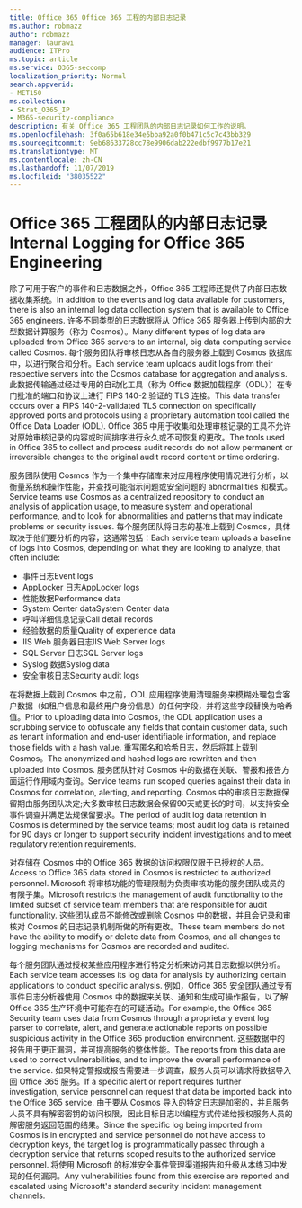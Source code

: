 ```yaml
---
title: Office 365 Office 365 工程的内部日志记录
ms.author: robmazz
author: robmazz
manager: laurawi
audience: ITPro
ms.topic: article
ms.service: O365-seccomp
localization_priority: Normal
search.appverid:
- MET150
ms.collection:
- Strat_O365_IP
- M365-security-compliance
description: 有关 Office 365 工程团队的内部日志记录如何工作的说明。
ms.openlocfilehash: 3f0a65b618e34e5bba92a0f0b471c5c7c43bb329
ms.sourcegitcommit: 9eb68633728cc78e9906dab222edbf9977b17e21
ms.translationtype: MT
ms.contentlocale: zh-CN
ms.lasthandoff: 11/07/2019
ms.locfileid: "38035522"
---
```

# <a name="internal-logging-for-office-365-engineering"></a><span data-ttu-id="fb7ca-103">Office 365 工程团队的内部日志记录</span><span class="sxs-lookup"><span data-stu-id="fb7ca-103">Internal Logging for Office 365 Engineering</span></span>

<span data-ttu-id="fb7ca-104">除了可用于客户的事件和日志数据之外，Office 365 工程师还提供了内部日志数据收集系统。</span><span class="sxs-lookup"><span data-stu-id="fb7ca-104">In addition to the events and log data available for customers, there is also an internal log data collection system that is available to Office 365 engineers.</span></span> <span data-ttu-id="fb7ca-105">许多不同类型的日志数据将从 Office 365 服务器上传到内部的大型数据计算服务（称为 Cosmos）。</span><span class="sxs-lookup"><span data-stu-id="fb7ca-105">Many different types of log data are uploaded from Office 365 servers to an internal, big data computing service called Cosmos.</span></span> <span data-ttu-id="fb7ca-106">每个服务团队将审核日志从各自的服务器上载到 Cosmos 数据库中，以进行聚合和分析。</span><span class="sxs-lookup"><span data-stu-id="fb7ca-106">Each service team uploads audit logs from their respective servers into the Cosmos database for aggregation and analysis.</span></span> <span data-ttu-id="fb7ca-107">此数据传输通过经过专用的自动化工具（称为 Office 数据加载程序（ODL））在专门批准的端口和协议上进行 FIPS 140-2 验证的 TLS 连接。</span><span class="sxs-lookup"><span data-stu-id="fb7ca-107">This data transfer occurs over a FIPS 140-2-validated TLS connection on specifically approved ports and protocols using a proprietary automation tool called the Office Data Loader (ODL).</span></span> <span data-ttu-id="fb7ca-108">Office 365 中用于收集和处理审核记录的工具不允许对原始审核记录的内容或时间排序进行永久或不可恢复的更改。</span><span class="sxs-lookup"><span data-stu-id="fb7ca-108">The tools used in Office 365 to collect and process audit records do not allow permanent or irreversible changes to the original audit record content or time ordering.</span></span>

<span data-ttu-id="fb7ca-109">服务团队使用 Cosmos 作为一个集中存储库来对应用程序使用情况进行分析，以衡量系统和操作性能，并查找可能指示问题或安全问题的 abnormalities 和模式。</span><span class="sxs-lookup"><span data-stu-id="fb7ca-109">Service teams use Cosmos as a centralized repository to conduct an analysis of application usage, to measure system and operational performance, and to look for abnormalities and patterns that may indicate problems or security issues.</span></span> <span data-ttu-id="fb7ca-110">每个服务团队将日志的基准上载到 Cosmos，具体取决于他们要分析的内容，这通常包括：</span><span class="sxs-lookup"><span data-stu-id="fb7ca-110">Each service team uploads a baseline of logs into Cosmos, depending on what they are looking to analyze, that often include:</span></span>

- <span data-ttu-id="fb7ca-111">事件日志</span><span class="sxs-lookup"><span data-stu-id="fb7ca-111">Event logs</span></span>
- <span data-ttu-id="fb7ca-112">AppLocker 日志</span><span class="sxs-lookup"><span data-stu-id="fb7ca-112">AppLocker logs</span></span>
- <span data-ttu-id="fb7ca-113">性能数据</span><span class="sxs-lookup"><span data-stu-id="fb7ca-113">Performance data</span></span>
- <span data-ttu-id="fb7ca-114">System Center data</span><span class="sxs-lookup"><span data-stu-id="fb7ca-114">System Center data</span></span>
- <span data-ttu-id="fb7ca-115">呼叫详细信息记录</span><span class="sxs-lookup"><span data-stu-id="fb7ca-115">Call detail records</span></span>
- <span data-ttu-id="fb7ca-116">经验数据的质量</span><span class="sxs-lookup"><span data-stu-id="fb7ca-116">Quality of experience data</span></span>
- <span data-ttu-id="fb7ca-117">IIS Web 服务器日志</span><span class="sxs-lookup"><span data-stu-id="fb7ca-117">IIS Web Server logs</span></span>
- <span data-ttu-id="fb7ca-118">SQL Server 日志</span><span class="sxs-lookup"><span data-stu-id="fb7ca-118">SQL Server logs</span></span>
- <span data-ttu-id="fb7ca-119">Syslog 数据</span><span class="sxs-lookup"><span data-stu-id="fb7ca-119">Syslog data</span></span>
- <span data-ttu-id="fb7ca-120">安全审核日志</span><span class="sxs-lookup"><span data-stu-id="fb7ca-120">Security audit logs</span></span>

<span data-ttu-id="fb7ca-121">在将数据上载到 Cosmos 中之前，ODL 应用程序使用清理服务来模糊处理包含客户数据（如租户信息和最终用户身份信息）的任何字段，并将这些字段替换为哈希值。</span><span class="sxs-lookup"><span data-stu-id="fb7ca-121">Prior to uploading data into Cosmos, the ODL application uses a scrubbing service to obfuscate any fields that contain customer data, such as tenant information and end-user identifiable information, and replace those fields with a hash value.</span></span> <span data-ttu-id="fb7ca-122">重写匿名和哈希日志，然后将其上载到 Cosmos。</span><span class="sxs-lookup"><span data-stu-id="fb7ca-122">The anonymized and hashed logs are rewritten and then uploaded into Cosmos.</span></span> <span data-ttu-id="fb7ca-123">服务团队针对 Cosmos 中的数据在关联、警报和报告方面运行作用域内查询。</span><span class="sxs-lookup"><span data-stu-id="fb7ca-123">Service teams run scoped queries against their data in Cosmos for correlation, alerting, and reporting.</span></span> <span data-ttu-id="fb7ca-124">Cosmos 中的审核日志数据保留期由服务团队决定;大多数审核日志数据会保留90天或更长的时间，以支持安全事件调查并满足法规保留要求。</span><span class="sxs-lookup"><span data-stu-id="fb7ca-124">The period of audit log data retention in Cosmos is determined by the service teams; most audit log data is retained for 90 days or longer to support security incident investigations and to meet regulatory retention requirements.</span></span>

<span data-ttu-id="fb7ca-125">对存储在 Cosmos 中的 Office 365 数据的访问权限仅限于已授权的人员。</span><span class="sxs-lookup"><span data-stu-id="fb7ca-125">Access to Office 365 data stored in Cosmos is restricted to authorized personnel.</span></span> <span data-ttu-id="fb7ca-126">Microsoft 将审核功能的管理限制为负责审核功能的服务团队成员的有限子集。</span><span class="sxs-lookup"><span data-stu-id="fb7ca-126">Microsoft restricts the management of audit functionality to the limited subset of service team members that are responsible for audit functionality.</span></span> <span data-ttu-id="fb7ca-127">这些团队成员不能修改或删除 Cosmos 中的数据，并且会记录和审核对 Cosmos 的日志记录机制所做的所有更改。</span><span class="sxs-lookup"><span data-stu-id="fb7ca-127">These team members do not have the ability to modify or delete data from Cosmos, and all changes to logging mechanisms for Cosmos are recorded and audited.</span></span>

<span data-ttu-id="fb7ca-128">每个服务团队通过授权某些应用程序进行特定分析来访问其日志数据以供分析。</span><span class="sxs-lookup"><span data-stu-id="fb7ca-128">Each service team accesses its log data for analysis by authorizing certain applications to conduct specific analysis.</span></span> <span data-ttu-id="fb7ca-129">例如，Office 365 安全团队通过专有事件日志分析器使用 Cosmos 中的数据来关联、通知和生成可操作报告，以了解 Office 365 生产环境中可能存在的可疑活动。</span><span class="sxs-lookup"><span data-stu-id="fb7ca-129">For example, the Office 365 Security team uses data from Cosmos through a proprietary event log parser to correlate, alert, and generate actionable reports on possible suspicious activity in the Office 365 production environment.</span></span> <span data-ttu-id="fb7ca-130">这些数据中的报告用于更正漏洞，并可提高服务的整体性能。</span><span class="sxs-lookup"><span data-stu-id="fb7ca-130">The reports from this data are used to correct vulnerabilities, and to improve the overall performance of the service.</span></span> <span data-ttu-id="fb7ca-131">如果特定警报或报告需要进一步调查，服务人员可以请求将数据导入回 Office 365 服务。</span><span class="sxs-lookup"><span data-stu-id="fb7ca-131">If a specific alert or report requires further investigation, service personnel can request that data be imported back into the Office 365 service.</span></span> <span data-ttu-id="fb7ca-132">由于要从 Cosmos 导入的特定日志是加密的，并且服务人员不具有解密密钥的访问权限，因此目标日志以编程方式传递给授权服务人员的解密服务返回范围的结果。</span><span class="sxs-lookup"><span data-stu-id="fb7ca-132">Since the specific log being imported from Cosmos is in encrypted and service personnel do not have access to decryption keys, the target log is programmatically passed through a decryption service that returns scoped results to the authorized service personnel.</span></span> <span data-ttu-id="fb7ca-133">将使用 Microsoft 的标准安全事件管理渠道报告和升级从本练习中发现的任何漏洞。</span><span class="sxs-lookup"><span data-stu-id="fb7ca-133">Any vulnerabilities found from this exercise are reported and escalated using Microsoft's standard security incident management channels.</span></span>
